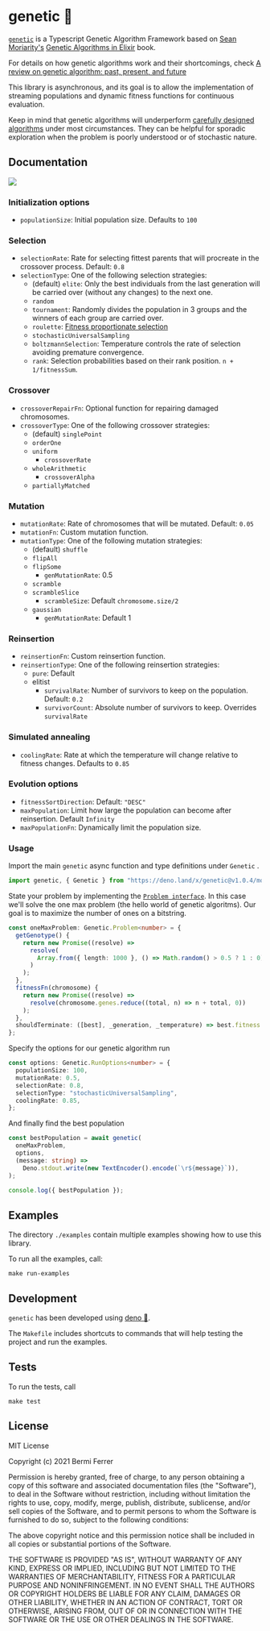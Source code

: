 # genetic 🧬

[`genetic`](https://github.com/bermi/genetic) is a Typescript Genetic Algorithm
Framework based on [Sean Moriarity's](https://github.com/seanmor5)
[Genetic Algorithms in Elixir](https://pragprog.com/titles/smgaelixir/genetic-algorithms-in-elixir/)
book.

For details on how genetic algorithms work and their shortcomings, check
[A review on genetic algorithm: past, present, and
future](https://link.springer.com/article/10.1007/s11042-020-10139-6)

This library is asynchronous, and its goal is to allow the implementation of
streaming populations and dynamic fitness functions for continuous evaluation.

Keep in mind that genetic algorithms will underperform
[carefully designed algorithms](https://www.algorist.com/algorist.html) under
most circumstances. They can be helpful for sporadic exploration when the
problem is poorly understood or of stochastic nature.

## Documentation

[![](https://mermaid.ink/img/eyJjb2RlIjoiZ3JhcGggVERcbiAgICBBW1JhbmRvbSBQb3B1bGF0aW9uXSAtLT4gQihTZWxlY3QgRml0dGVzdClcbiAgICBCIC0tPiBDKENyb3Nzb3ZlcilcbiAgICBDIC0tPiBEKE11dGF0ZSlcbiAgICBEIC0tPiBFRShSZWluc2VydGlvbilcbiAgICBFRSAtLT4gRShFdm9sdmUpXG4gICAgRSAtLT4gRntUZXJtaW5hdGU_fVxuICAgIEYgLS0-IEdbeWVzXVxuICAgIEYgLS0-IEhbTm9dXG4gICAgSCAtLT4gQlxuICAgIEcgLS0-IEkoQmVzdCByZXN1bHQpIiwibWVybWFpZCI6eyJ0aGVtZSI6ImRhcmsifSwidXBkYXRlRWRpdG9yIjpmYWxzZX0)](https://mermaid-js.github.io/mermaid-live-editor/#/edit/eyJjb2RlIjoiZ3JhcGggVERcbiAgICBBW1JhbmRvbSBQb3B1bGF0aW9uXSAtLT4gQihTZWxlY3QgRml0dGVzdClcbiAgICBCIC0tPiBDKENyb3Nzb3ZlcilcbiAgICBDIC0tPiBEKE11dGF0ZSlcbiAgICBEIC0tPiBFRShSZWluc2VydGlvbilcbiAgICBFRSAtLT4gRShFdm9sdmUpXG4gICAgRSAtLT4gRntUZXJtaW5hdGU_fVxuICAgIEYgLS0-IEdbeWVzXVxuICAgIEYgLS0-IEhbTm9dXG4gICAgSCAtLT4gQlxuICAgIEcgLS0-IEkoQmVzdCByZXN1bHQpIiwibWVybWFpZCI6eyJ0aGVtZSI6ImRhcmsifSwidXBkYXRlRWRpdG9yIjpmYWxzZX0)


### Initialization options

* `populationSize`:  Initial population size. Defaults to `100`

### Selection

* `selectionRate`: Rate for selecting fittest parents that will procreate in the crossover process. Default: `0.8`
* `selectionType`: One of the following selection strategies:
  * (default) `elite`: Only the best individuals from the last generation will be carried over (without any changes) to the next one.
  * `random`
  * `tournament`: Randomly divides the population in 3 groups and the winners of each group are carried over.
  * `roulette`: [Fitness proportionate selection](https://en.wikipedia.org/wiki/Fitness_proportionate_selection)
  * `stochasticUniversalSampling`
  * `boltzmannSelection`: Temperature controls the rate of selection avoiding premature convergence.
  * `rank`: Selection probabilities based on their rank position. `n + 1/fitnessSum`.

### Crossover

* `crossoverRepairFn`: Optional function for repairing damaged chromosomes.
* `crossoverType`: One of the following crossover strategies:
  * (default) `singlePoint`
  * `orderOne`
  * `uniform`
    * `crossoverRate`
  * `wholeArithmetic`
    * `crossoverAlpha`
  * `partiallyMatched`

### Mutation

* `mutationRate`: Rate of chromosomes that will be mutated. Default: `0.05`
* `mutationFn`: Custom mutation function.
* `mutationType`: One of the following mutation strategies:
  * (default) `shuffle`
  * `flipAll`
  * `flipSome`
    * `genMutationRate`: 0.5
  * `scramble`
  * `scrambleSlice`
    * `scrambleSize`: Default `chromosome.size/2`
  * `gaussian`
    * `genMutationRate`: Default 1

### Reinsertion

* `reinsertionFn`: Custom reinsertion function.
* `reinsertionType`: One of the following reinsertion strategies:
  * `pure`: Default
  * elitist
    * `survivalRate`: Number of survivors to keep on the population. Default: `0.2`
    * `survivorCount`: Absolute number of survivors to keep. Overrides `survivalRate`

### Simulated annealing

* `coolingRate`: Rate at which the temperature will change relative to fitness changes. Defaults to `0.85`

### Evolution options

* `fitnessSortDirection`: Default: `"DESC"`
* `maxPopulation`: Limit how large the population can become after reinsertion. Default `Infinity`
* `maxPopulationFn`: Dynamically limit the population size.


### Usage

Import the main `genetic` async function and type definitions under `Genetic` .

```typescript
import genetic, { Genetic } from "https://deno.land/x/genetic@v1.0.4/mod.ts";
```

State your problem by implementing the [`Problem interface`](https://github.com/bermi/genetic/blob/92649a8b9724b780e74ebfc34d9229f95a1402c2/types.ts#L180). In this case we'll solve the one max problem (the hello
world of genetic algoritms). Our goal is to maximize the number of ones on a
bitstring.

```typescript
const oneMaxProblem: Genetic.Problem<number> = {
  getGenotype() {
    return new Promise((resolve) =>
      resolve(
        Array.from({ length: 1000 }, () => Math.random() > 0.5 ? 1 : 0),
      )
    );
  },
  fitnessFn(chromosome) {
    return new Promise((resolve) =>
      resolve(chromosome.genes.reduce((total, n) => n + total, 0))
    );
  },
  shouldTerminate: ([best], _generation, _temperature) => best.fitness === 1000,
};
```

Specify the options for our genetic algorithm run

```typescript
const options: Genetic.RunOptions<number> = {
  populationSize: 100,
  mutationRate: 0.5,
  selectionRate: 0.8,
  selectionType: "stochasticUniversalSampling",
  coolingRate: 0.85,
};
```

And finally find the best population

```typescript
const bestPopulation = await genetic(
  oneMaxProblem,
  options,
  (message: string) =>
    Deno.stdout.write(new TextEncoder().encode(`\r${message}`)),
);

console.log({ bestPopulation });
```

## Examples

The directory `./examples` contain multiple examples showing how to use this
library.

To run all the examples, call:

```shell
make run-examples
```

## Development

`genetic` has been developed using [deno 🦕](https://deno.land/).

The `Makefile` includes shortcuts to commands that will help testing the project
and run the examples.


## Tests

To run the tests, call

```shell
make test
```

## License

MIT License

Copyright (c) 2021 Bermi Ferrer

Permission is hereby granted, free of charge, to any person obtaining a copy of
this software and associated documentation files (the "Software"), to deal in
the Software without restriction, including without limitation the rights to
use, copy, modify, merge, publish, distribute, sublicense, and/or sell copies of
the Software, and to permit persons to whom the Software is furnished to do so,
subject to the following conditions:

The above copyright notice and this permission notice shall be included in all
copies or substantial portions of the Software.

THE SOFTWARE IS PROVIDED "AS IS", WITHOUT WARRANTY OF ANY KIND, EXPRESS OR
IMPLIED, INCLUDING BUT NOT LIMITED TO THE WARRANTIES OF MERCHANTABILITY, FITNESS
FOR A PARTICULAR PURPOSE AND NONINFRINGEMENT. IN NO EVENT SHALL THE AUTHORS OR
COPYRIGHT HOLDERS BE LIABLE FOR ANY CLAIM, DAMAGES OR OTHER LIABILITY, WHETHER
IN AN ACTION OF CONTRACT, TORT OR OTHERWISE, ARISING FROM, OUT OF OR IN
CONNECTION WITH THE SOFTWARE OR THE USE OR OTHER DEALINGS IN THE SOFTWARE.
